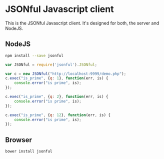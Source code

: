 JSONful Javascript client
=========================

This is the JSONful Javascript client. It's designed for both, the server and NodeJS.

NodeJS
------

```bash
npm install --save jsonful
```

```js
var JSONful = require('jsonful').JSONful;

var c = new JSONful("http://localhost:9999/demo.php");
c.exec("is_prime", {q: 1}, function(err, is) {
    console.error("is prime", is);
});

c.exec("is_prime", {q: 2}, function(err, is) {
    console.error("is prime", is);
});

c.exec("is_prime", {q: 12}, function(err, is) {
    console.error("is prime", is);
});
```

Browser
-------

```bash
bower install jsonful
```
